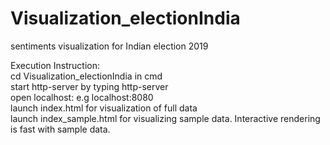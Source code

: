 # Visualization_electionIndia
sentiments visualization for Indian election 2019

Execution Instruction:  
cd Visualization_electionIndia in cmd  
start http-server by typing http-server  
open localhost:<port> e.g localhost:8080  
launch index.html for visualization of full data  
launch index_sample.html for visualizing sample data. Interactive rendering is fast with sample data.  
